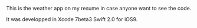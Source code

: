 This is the weather app on my resume in case anyone want to see the code.

It was developped in Xcode 7beta3 Swift 2.0 for iOS9.


